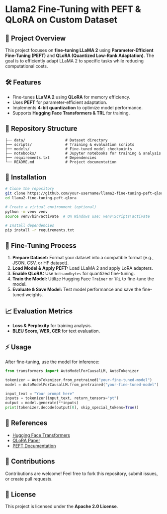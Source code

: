
# Llama2 Fine-Tuning with PEFT & QLoRA on Custom Dataset

## 🚀 Project Overview
This project focuses on **fine-tuning LLaMA 2** using **Parameter-Efficient Fine-Tuning (PEFT)** and **QLoRA (Quantized Low-Rank Adaptation)**. The goal is to efficiently adapt LLaMA 2 to specific tasks while reducing computational costs.

## 🛠 Features
- Fine-tunes **LLaMA 2** using **QLoRA** for memory efficiency.
- Uses **PEFT** for parameter-efficient adaptation.
- Implements **4-bit quantization** to optimize model performance.
- Supports **Hugging Face Transformers & TRL** for training.

## 📂 Repository Structure
```
├── data/                  # Dataset directory
├── scripts/               # Training & evaluation scripts
├── models/                # Fine-tuned model checkpoints
├── notebooks/             # Jupyter notebooks for training & analysis
├── requirements.txt       # Dependencies
└── README.md              # Project documentation
```

## 📌 Installation
```bash
# Clone the repository
git clone https://github.com/your-username/llama2-fine-tuning-peft-qlora.git
cd llama2-fine-tuning-peft-qlora

# Create a virtual environment (optional)
python -m venv venv
source venv/bin/activate  # On Windows use: venv\Scripts\activate

# Install dependencies
pip install -r requirements.txt
```

## 🔧 Fine-Tuning Process
1. **Prepare Dataset:** Format your dataset into a compatible format (e.g., JSON, CSV, or HF dataset).
2. **Load Model & Apply PEFT:** Load LLaMA 2 and apply LoRA adapters.
3. **Enable QLoRA:** Use `bitsandbytes` for quantized fine-tuning.
4. **Train the Model:** Utilize Hugging Face `Trainer` or `TRL` to fine-tune the model.
5. **Evaluate & Save Model:** Test model performance and save the fine-tuned weights.

## 📈 Evaluation Metrics
- **Loss & Perplexity** for training analysis.
- **BLEU Score, WER, CER** for text evaluation.

## ⚡ Usage
After fine-tuning, use the model for inference:
```python
from transformers import AutoModelForCausalLM, AutoTokenizer

tokenizer = AutoTokenizer.from_pretrained("your-fine-tuned-model")
model = AutoModelForCausalLM.from_pretrained("your-fine-tuned-model")

input_text = "Your prompt here"
inputs = tokenizer(input_text, return_tensors="pt")
output = model.generate(**inputs)
print(tokenizer.decode(output[0], skip_special_tokens=True))
```

## 📌 References
- [Hugging Face Transformers](https://huggingface.co/docs/transformers/)
- [QLoRA Paper](https://arxiv.org/abs/2305.14314)
- [PEFT Documentation](https://huggingface.co/docs/peft/)

## 🤝 Contributions
Contributions are welcome! Feel free to fork this repository, submit issues, or create pull requests.

## 📜 License
This project is licensed under the **Apache 2.0 License**.

